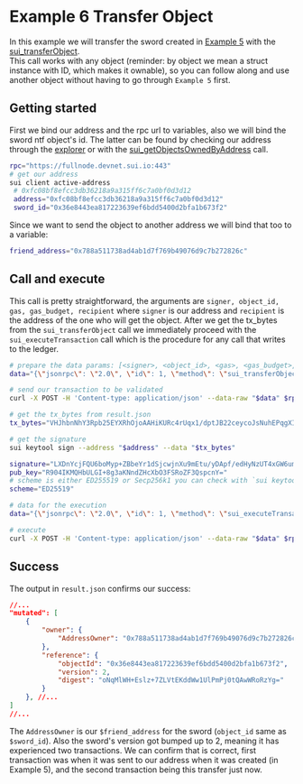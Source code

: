 # Example 6 Transfer Object

In this example we will transfer the sword created in [Example 5](Example_5_Function_Call) with the <a href="https://docs.sui.io/sui-jsonrpc#sui_transferObject">sui_transferObject</a>.<br/>
This call works with any object (reminder: by object we mean a struct instance with ID, which makes it ownable), so you can follow along and use another object without having to go through `Example 5` first.<br/>

## Getting started

First we bind our address and the rpc url to variables, also we will bind the sword ntf object's id. The latter can be found by checking our address through the <a href="explorer.devnet.sui.io/">explorer</a> or with the 
<a href="https://docs.sui.io/sui-jsonrpc#sui_getObjectsOwnedByAddress">sui_getObjectsOwnedByAddress</a> call.

```sh
rpc="https://fullnode.devnet.sui.io:443"
# get our address
sui client active-address
 # 0xfc08bf8efcc3db36218a9a315ff6c7a0bf0d3d12
 address="0xfc08bf8efcc3db36218a9a315ff6c7a0bf0d3d12"
 sword_id="0x36e8443ea817223639ef6bdd5400d2bfa1b673f2"
```
Since we want to send the object to another address we will bind that too to a variable:

```sh
friend_address="0x788a511738ad4ab1d7f769b49076d9c7b272826c"
```

## Call and execute

This call is pretty straightforward, the arguments are `signer, object_id, gas, gas_budget, recipient` where `signer` is our address and `recipient` is the address of the one who will get the object. After we get the tx_bytes from the `sui_transferObject` call we immediately proceed with the `sui_executeTransaction` call which is the procedure for any call that writes to the ledger.

```sh
# prepare the data params: [<signer>, <object_id>, <gas>, <gas_budget>, <recipient>]
data="{\"jsonrpc\": \"2.0\", \"id\": 1, \"method\": \"sui_transferObject\", \"params\": [\"$address\", \"$sword_id\", \"$gas_id\", 10000, \"$friend_address\"]}"

# send our transaction to be validated
curl -X POST -H 'Content-type: application/json' --data-raw "$data" $rpc > result.json

# get the tx_bytes from result.json
tx_bytes="VHJhbnNhY3Rpb25EYXRhOjoAAHiKURc4rUqx1/dptJB22ceycoJsNuhEPqgXIjY572vdVADSv6G2c/IBAAAAAAAAACBOjXerDK6T7OAWyQXlo3ws63jDtwcSiypnz1k7fngnzfwIv478w9s2IYqaMV/2x6C/DT0S+hHI//7tsdRGSLOd1i2lOV/VNsoDAAAAAAAAACDh08xwMUIlEXznVO/kW9uVptN+cK351OvieMgvhlB3vgEAAAAAAAAAECcAAAAAAAA="

# get the signature
sui keytool sign --address "$address" --data "$tx_bytes"

signature="LXDnYcjFQU6boMyp+ZBbeYr1dSjcwjnXu9mEtu/yDApf/edHyNzUT4xGW6umDnc7IW539qP04wihrkyjKVF1CA=="
pub_key="R904IKMQHbULGI+8g3aKNndZHcXbO3FSRoZF3QspcnY="
# scheme is either ED255519 or Secp256k1 you can check with `sui keytool list`
scheme="ED25519"

# data for the execution
data="{\"jsonrpc\": \"2.0\", \"id\": 1, \"method\": \"sui_executeTransaction\", \"params\": [\"$tx_bytes\", \"$scheme\",\"$signature\",\"$pub_key\",\"WaitForLocalExecution\"]}"

# execute
curl -X POST -H 'Content-type: application/json' --data-raw "$data" $rpc > result.json
```

## Success

The output in `result.json` confirms our success:

```JSON
//...
"mutated": [
    {
        "owner": {
            "AddressOwner": "0x788a511738ad4ab1d7f769b49076d9c7b272826c"
        },
        "reference": {
            "objectId": "0x36e8443ea817223639ef6bdd5400d2bfa1b673f2",
            "version": 2,
            "digest": "oNqMlWH+Eslz+7ZLVtEKddWw1UlPmPj0tQAwWRoRzYg="
        }
    }, //...
]
//...
```

The `AddressOwner` is our `$friend_address` for the sword (`object_id` same as `$sword_id`). Also the sword's version got bumped up to 2, meaning it has 
experienced two transactions. We can confirm that is correct, first transaction was when it was sent to our address when it was created (in Example 5), and 
the second transaction being this transfer just now.
